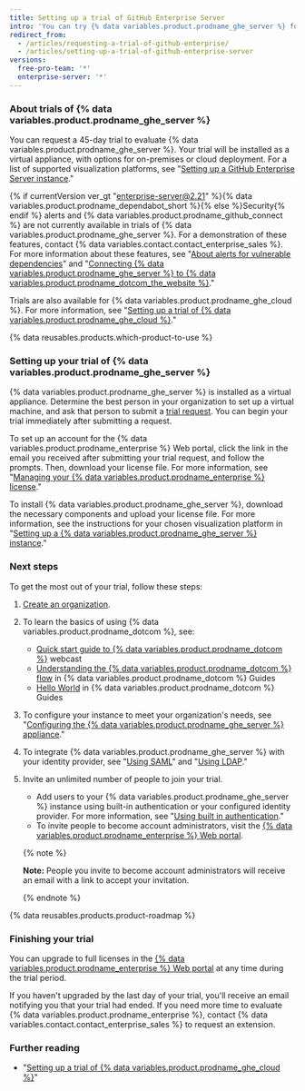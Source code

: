 ```yaml
---
title: Setting up a trial of GitHub Enterprise Server
intro: 'You can try {% data variables.product.prodname_ghe_server %} for free.'
redirect_from:
  - /articles/requesting-a-trial-of-github-enterprise/
  - /articles/setting-up-a-trial-of-github-enterprise-server
versions:
  free-pro-team: '*'
  enterprise-server: '*'
---
```


### About trials of {% data variables.product.prodname_ghe_server %}

You can request a 45-day trial to evaluate {% data variables.product.prodname_ghe_server %}. Your trial will be installed as a virtual appliance, with options for on-premises or cloud deployment. For a list of supported visualization platforms, see "[Setting up a GitHub Enterprise Server instance](/enterprise/admin/installation/setting-up-a-github-enterprise-server-instance)."

{% if currentVersion ver_gt "enterprise-server@2.21" %}{% data variables.product.prodname_dependabot_short %}{% else %}Security{% endif %} alerts and {% data variables.product.prodname_github_connect %} are not currently available in trials of {% data variables.product.prodname_ghe_server %}. For a demonstration of these features, contact {% data variables.contact.contact_enterprise_sales %}. For more information about these features, see "[About alerts for vulnerable dependencies](/github/managing-security-vulnerabilities/about-alerts-for-vulnerable-dependencies)" and "[Connecting {% data variables.product.prodname_ghe_server %} to {% data variables.product.prodname_dotcom_the_website %}](/enterprise/admin/installation/connecting-github-enterprise-server-to-github-enterprise-cloud)."

Trials are also available for {% data variables.product.prodname_ghe_cloud %}. For more information, see "[Setting up a trial of {% data variables.product.prodname_ghe_cloud %}](/articles/setting-up-a-trial-of-github-enterprise-cloud)."

{% data reusables.products.which-product-to-use %}

### Setting up your trial of {% data variables.product.prodname_ghe_server %}

{% data variables.product.prodname_ghe_server %} is installed as a virtual appliance. Determine the best person in your organization to set up a virtual machine, and ask that person to submit a [trial request](https://enterprise.github.com/trial). You can begin your trial immediately after submitting a request.

To set up an account for the {% data variables.product.prodname_enterprise %} Web portal, click the link in the email you received after submitting your trial request, and follow the prompts. Then, download your license file. For more information, see "[Managing your {% data variables.product.prodname_enterprise %} license](/enterprise/admin/installation/managing-your-github-enterprise-license)."

To install {% data variables.product.prodname_ghe_server %}, download the necessary components and upload your license file. For more information, see the instructions for your chosen visualization platform in "[Setting up a {% data variables.product.prodname_ghe_server %} instance](/enterprise/admin/installation/setting-up-a-github-enterprise-server-instance)."

### Next steps

To get the most out of your trial, follow these steps:

1. [Create an organization](/enterprise/admin/user-management/creating-organizations).
2. To learn the basics of using {% data variables.product.prodname_dotcom %}, see:
   - [Quick start guide to {% data variables.product.prodname_dotcom %}](https://resources.github.com/webcasts/Quick-start-guide-to-GitHub/) webcast
   - [Understanding the {% data variables.product.prodname_dotcom %} flow](https://guides.github.com/introduction/flow/) in {% data variables.product.prodname_dotcom %} Guides
   - [Hello World](https://guides.github.com/activities/hello-world/) in {% data variables.product.prodname_dotcom %} Guides
3. To configure your instance to meet your organization's needs, see "[Configuring the {% data variables.product.prodname_ghe_server %} appliance](/enterprise/admin/installation/configuring-the-github-enterprise-server-appliance)."
4. To integrate {% data variables.product.prodname_ghe_server %} with your identity provider, see "[Using SAML](/enterprise/admin/user-management/using-saml)" and "[Using LDAP](/enterprise/admin/authentication/using-ldap)."
5. Invite an unlimited number of people to join your trial.
   - Add users to your {% data variables.product.prodname_ghe_server %} instance using built-in authentication or your configured identity provider. For more information, see "[Using built in authentication](/enterprise/admin/user-management/using-built-in-authentication)."
   - To invite people to become account administrators, visit the [{% data variables.product.prodname_enterprise %} Web portal](https://enterprise.github.com/login).

    {% note %}

    **Note:** People you invite to become account administrators will receive an email with a link to accept your invitation.

    {% endnote %}

{% data reusables.products.product-roadmap %}

### Finishing your trial

You can upgrade to full licenses in the [{% data variables.product.prodname_enterprise %} Web portal](https://enterprise.github.com/login) at any time during the trial period.

If you haven't upgraded by the last day of your trial, you'll receive an email notifying you that your trial had ended. If you need more time to evaluate {% data variables.product.prodname_enterprise %}, contact {% data variables.contact.contact_enterprise_sales %} to request an extension.

### Further reading

- "[Setting up a trial of {% data variables.product.prodname_ghe_cloud %}](/articles/setting-up-a-trial-of-github-enterprise-cloud)"
